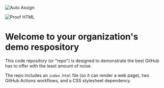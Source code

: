 ![Auto Assign](https://github.com/Keep-cum/demo-repository/actions/workflows/auto-assign.yml/badge.svg)

![Proof HTML](https://github.com/Keep-cum/demo-repository/actions/workflows/proof-html.yml/badge.svg)

# Welcome to your organization's demo respository
This code repository (or "repo") is designed to demonstrate the best GitHub has to offer with the least amount of noise.

The repo includes an `index.html` file (so it can render a web page), two GitHub Actions workflows, and a CSS stylesheet dependency.
